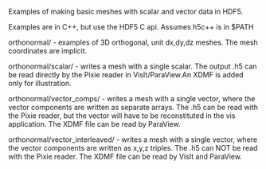Examples of making basic meshes with scalar and vector data in HDF5.

Examples are in C++, but use the HDF5 C api. 
Assumes h5c++ is in $PATH

orthonormal/ - examples of 3D orthogonal, unit dx,dy,dz meshes. The mesh coordinates are implicit.

orthonormal/scalar/ - writes a mesh with a single scalar. The output .h5 can be read directly by the Pixie reader in VisIt/ParaView.An XDMF is added only for illustration.

orthonormal/vector_comps/ - writes a mesh with a single vector, where the vector components are written as separate arrays. The .h5 can be read with the Pixie reader, but the vector will have to be reconstituted in the vis application. The XDMF file can be read by ParaView.

orthonormal/vector_interleaved/ - writes a mesh with a single vector, where the vector components are written as x,y,z triples. The .h5 can NOT be read with the Pixie reader. The XDMF file can be read by VisIt and ParaView.
